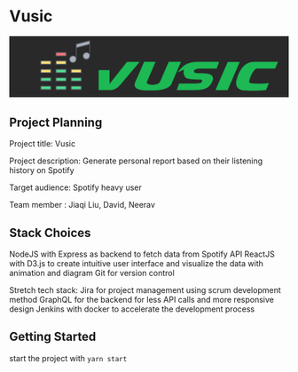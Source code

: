 # Vusic

!["Vusic"](https://github.com/JIAQI13/FinalProject/blob/master/doc/vusic.png)

## Project Planning

Project title: Vusic

Project description: Generate personal report based on their listening history on Spotify

Target audience: Spotify heavy user

Team member : Jiaqi Liu, David, Neerav

## Stack Choices

NodeJS with Express as backend to fetch data from Spotify API
ReactJS with D3.js to create intuitive user interface and visualize the data with animation and diagram
Git for version control

Stretch tech stack:
Jira for project management using scrum development method
GraphQL for the backend for less API calls and more responsive design
Jenkins with docker to accelerate the development process

## Getting Started

start the project with `yarn start`
